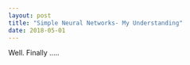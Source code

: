 ```yaml
---
layout: post
title: "Simple Neural Networks- My Understanding"
date: 2018-05-01
---
```


Well. Finally .....
